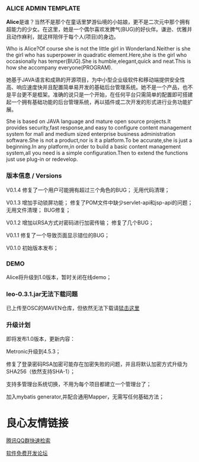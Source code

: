
### ALICE ADMIN TEMPLATE


**Alice**是谁？当然不是那个在童话里梦游仙境的小姑娘，更不是二次元中那个拥有超能力的少女。在这里，她是一个偶尔喜欢发脾气(BUG)的好伙伴。谦逊、优雅并且动作麻利，就这样陪伴于每个人(项目)的身边。

Who is Alice?Of course she is not the little girl in Wonderland.Neither is she the girl who has superpower in quadratic element.Here,she is the girl who occasionally has temper(BUG).She is humble,elegant,quick and neat.This is how she accompany everyone(PROGRAM).

她基于JAVA语言和成熟的开源项目，为中小型企业级软件和移动端提供安全性高、响应速度快并且配置简单易开发的基础后台管理系统。她不是一个产品，也不是平台更不是框架。准确的说只是一个开始，在任何平台只需简单的配置即可搭建起一个拥有基础功能的后台管理系统，再以插件或二次开发的形式进行业务功能扩展。

She is based on JAVA language and mature open source projects.It provides security,fast response,and easy to configure content management system for mall and medium sized enterprise business administration software.She is not a product,nor is it a platform.To be accurate,she is just a beginning.In any platform,in order to build a basic content management system,all you need is a simple configuration.Then to extend the functions just use plug-in or redevelop.


### 版本信息 / Versions

V0.1.4
修复了一个用户可能拥有超过三个角色的BUG；
无用代码清理；

V0.1.3
增加手动锁屏功能；
修复了POM文件中缺少servlet-api和jsp-api的问题；
无用文件清理；
BUG修复；

V0.1.2
增加以RSA方式对密码进行加密传输；
修复了几个BUG；

V0.1.1
修复了一个导致页面显示错位的BUG；

V0.1.0
初始版本发布；


### DEMO

Alice将升级到1.0版本，暂时关闭在线demo；



### leo-0.3.1.jar无法下载问题

已上传至OSC的MAVEN仓库，但依然无法下载请[猛击这里](http://mayee.net/b/bp/b35969036cf24c5b89a55abfab0d0ff1)


### 升级计划

即将发布1.0版本，更新内容：

Metronic升级到4.5.3；

修复了登录密码RSA加密可能存在加密失败的问题，并且将默认加密方式升级为SHA256（依然支持SHA-1）；

支持多管理台系统切换，不用为每个项目都建立一个管理台了；

加入mybatis generator,并配合通用Mapper，无需写任何基础方法；








 # 良心友情链接

[腾讯QQ群快速检索](http://u.720life.cn/s/8cf73f7c)

[软件免费开发论坛](http://u.720life.cn/s/bbb01dc0)